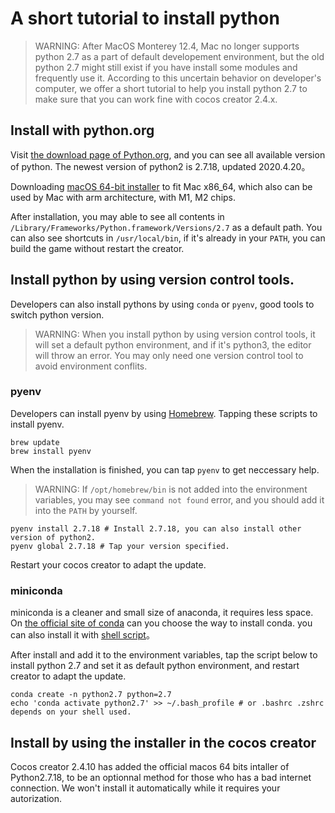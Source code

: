 # A short tutorial to install python

> WARNING: After MacOS Monterey 12.4, Mac no longer supports python 2.7 as a part of default developement environment, but the old python 2.7 might still exist if you have install some modules and frequently use it. According to this uncertain behavior on developer's computer, we offer a short tutorial to help you install python 2.7 to make sure that you can work fine with cocos creator 2.4.x.

## Install with python.org

Visit [the download page of Python.org](https://www.python.org/downloads/macos/), and you can see all available version of python. The newest version of python2 is 2.7.18, updated 2020.4.20。

Downloading [macOS 64-bit installer](https://www.python.org/ftp/python/2.7.18/python-2.7.18-macosx10.9.pkg) to fit Mac x86_64, which also can be used by Mac with arm architecture, with M1, M2 chips.

After installation, you may able to see all contents in `/Library/Frameworks/Python.framework/Versions/2.7` as a default path. You can also see shortcuts in `/usr/local/bin`, if it's already in your `PATH`, you can build the game without restart the creator.

## Install python by using version control tools.

Developers can also install pythons by using `conda` or `pyenv`, good tools to switch python version.

> WARNING: When you install python by using version control tools, it will set a default python environment, and if it's python3, the editor will throw an error. You may only need one version control tool to avoid environment conflits.

### pyenv

Developers can install pyenv by using [Homebrew](https://docs.brew.sh/). Tapping these scripts to install pyenv.

```shell
brew update
brew install pyenv
```

When the installation is finished, you can tap `pyenv` to get neccessary help.

> WARNING: If `/opt/homebrew/bin` is not added into the environment variables, you may see `command not found` error, and you should add it into the `PATH` by yourself.

```shell
pyenv install 2.7.18 # Install 2.7.18, you can also install other version of python2.
pyenv global 2.7.18 # Tap your version specified.
```

Restart your cocos creator to adapt the update.

### miniconda

miniconda is a cleaner and small size of anaconda, it requires less space. On [the official site of conda](https://docs.conda.io/en/latest/miniconda.html) can you choose the way to install conda. you can also install it with [shell script](https://docs.conda.io/projects/conda/en/latest/user-guide/install/macos.html)。

After install and add it to the environment variables, tap the script below to install python 2.7 and set it as default python environment, and restart creator to adapt the update.

```shell
conda create -n python2.7 python=2.7
echo 'conda activate python2.7' >> ~/.bash_profile # or .bashrc .zshrc depends on your shell used.
```

## Install by using the installer in the cocos creator

Cocos creator 2.4.10 has added the official macos 64 bits intaller of Python2.7.18, to be an optionnal method for those who has a bad internet connection. We won't install it automatically while it requires your autorization.
